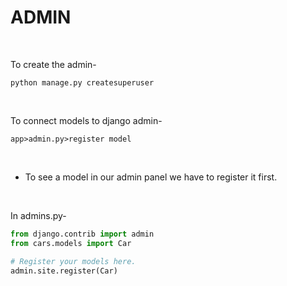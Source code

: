 # ADMIN

<br>

To create the admin-
```console
python manage.py createsuperuser
```

<br>

To connect models to django admin-
```console
app>admin.py>register model
```

<br>

- To see a model in our admin panel we have to register it first.

<br>

In admins.py-

```py
from django.contrib import admin
from cars.models import Car

# Register your models here.
admin.site.register(Car)
```

